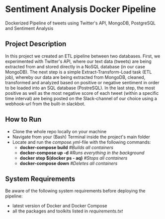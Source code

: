 # Sentiment Analysis Docker Pipeline
Dockerized Pipeline of tweets using Twitter's API, MongoDB, PostgreSQL and Sentiment Analysis

## Project Description
In this project we created an ETL pipeline between two databases. First, we experimented with Twitter's API, where our text data (tweets) are being extracted from and stored directly in a NoSQL database (in our case MongoDB). The next step is a simple Extract-Transform-Load task (ETL job), whereby our data are being extracted from MongoDB, cleaned, transformed and analyzed based on positive or negative sentiment in order to be loaded into an SQL database (PostreSQL). In the last step, the most positive as well as the most negative score of each tweet (within a specific time interval) are being posted on the Slack-channel of our choice using a webhook-url from the built-in slackbot.

## How to Run
* Clone the whole repo locally on your machine
* Navigate from your (Bash) Terminal inside the project's main folder
* Locate and run the _compose.yml_-file with the following commands:
  * __docker-compose build__ _#Builds all containers_
  * __docker-compose up -d__ _#Runs everything in the background_
  * __docker stop $(docker ps - aq)__ _#Stops all containers_
  * __docker-compose down__ _#Deletes all containers_
 
 ## System Requirements
 Be aware of the following system requirements before deploying the pipeline:
 * latest version of Docker and Docker Compose
 * all the packages and toolkits listed in _requirements.txt_
  
